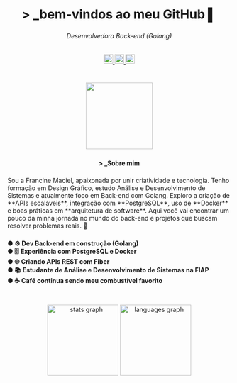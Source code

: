 <h1 align="center">> _bem-vindos ao meu GitHub ▌</h1>

###

<h6 align="center">Desenvolvedora Back-end (Golang)</h6>

###

<div align="center">
  <a href="https://www.linkedin.com/in/francinemaciel/" target="_blank">
    <img src="https://img.shields.io/static/v1?message=LinkedIn&logo=linkedin&label=&color=0077B5&logoColor=white&labelColor=&style=flat" height="21" alt="linkedin logo"  />
  </a>
  <a href="https://www.behance.net/francinemaciel" target="_blank">
    <img src="https://img.shields.io/static/v1?message=Behance&logo=behance&label=&color=1769ff&logoColor=white&labelColor=&style=flat" height="21" alt="behance logo"  />
  </a>
  <a href="mailto:francine_sa@hotmail.com" target="_blank">
    <img src="https://img.shields.io/static/v1?message=Outlook&logo=microsoft-outlook&label=&color=0078D4&logoColor=white&labelColor=&style=flat" height="21" alt="microsoft-outlook logo"  />
  </a>
</div>

###

<br clear="both">

<div align="center">
  <img height="150" src="https://media.giphy.com/media/26ufdipQqU2lhNA4g/giphy.gif" />
</div>

###

<h4 align="center">> _Sobre mim</h4>

###

<p align="left">Sou a Francine Maciel, apaixonada por unir criatividade e tecnologia. Tenho formação em Design Gráfico, estudo Análise e Desenvolvimento de Sistemas e atualmente foco em Back-end com Golang.  
Exploro a criação de **APIs escaláveis**, integração com **PostgreSQL**, uso de **Docker** e boas práticas em **arquitetura de software**.  
Aqui você vai encontrar um pouco da minha jornada no mundo do back-end e projetos que buscam resolver problemas reais. 🚀</p>

###

<h4 align="left">● ⚙️ Dev Back-end em construção (Golang)<br>● 🗄️ Experiência com PostgreSQL e Docker<br>● 🌐 Criando APIs REST com Fiber<br>● 📚 Estudante de Análise e Desenvolvimento de Sistemas na FIAP<br>● ☕ Café continua sendo meu combustível favorito</h4>

###

<br clear="both">


<div align="center">
  <img src="https://github-readme-stats.vercel.app/api?username=Francinemaaciel&hide_title=false&hide_rank=false&show_icons=true&include_all_commits=true&count_private=true&disable_animations=false&theme=vue-dark&locale=pt-br&hide_border=true&order=1&custom_title=Estat%C3%ADsticas" height="160" alt="stats graph"  />
  <img src="https://github-readme-stats.vercel.app/api/top-langs?username=Francinemaaciel&locale=pt-br&hide_title=false&layout=compact&card_width=320&langs_count=5&theme=vue-dark&hide_border=true&order=2&custom_title=Linguagens" height="160" alt="languages graph"  />
</div>

###
